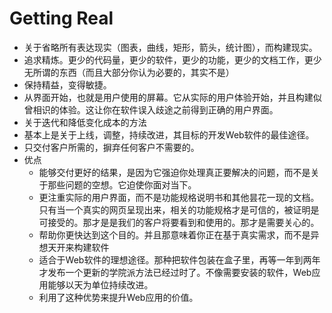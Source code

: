 # Getting Real

* 关于省略所有表达现实（图表，曲线，矩形，箭头，统计图），而构建现实。
* 追求精炼。更少的代码量，更少的软件，更少的功能，更少的文档工作，更少无所谓的东西（而且大部分你认为必要的，其实不是）
* 保持精益，变得敏捷。
* 从界面开始，也就是用户使用的屏幕。它从实际的用户体验开始，并且构建似曾相识的体验。这让你在软件误入歧途之前得到正确的用户界面。
* 关于迭代和降低变化成本的方法
* 基本上是关于上线，调整，持续改进，其目标的开发Web软件的最佳途径。
* 只交付客户所需的，摒弃任何客户不需要的。
* 优点
  - 能够交付更好的结果，是因为它强迫你处理真正要解决的问题，而不是关于那些问题的空想。它迫使你面对当下。
  - 更注重实际的用户界面，而不是功能规格说明书和其他昙花一现的文档。只有当一个真实的网页呈现出来，相关的功能规格才是可信的，被证明是可接受的。那才是是我们的客户将要看到和使用的。那才是需要关心的。
  - 帮助你更快达到这个目的。并且那意味着你正在基于真实需求，而不是异想天开来构建软件
  - 适合于Web软件的理想途径。那种把软件包装在盒子里，再等一年到两年才发布一个更新的学院派方法已经过时了。不像需要安装的软件，Web应用能够以天为单位持续改进。
  - 利用了这种优势来提升Web应用的价值。
